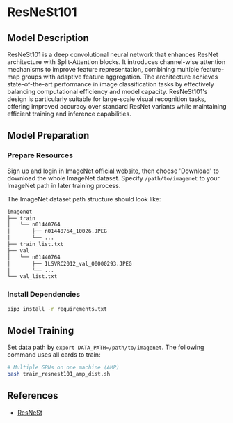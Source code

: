 # ResNeSt101

## Model Description

ResNeSt101 is a deep convolutional neural network that enhances ResNet architecture with Split-Attention blocks. It
introduces channel-wise attention mechanisms to improve feature representation, combining multiple feature-map groups
with adaptive feature aggregation. The architecture achieves state-of-the-art performance in image classification tasks
by effectively balancing computational efficiency and model capacity. ResNeSt101's design is particularly suitable for
large-scale visual recognition tasks, offering improved accuracy over standard ResNet variants while maintaining
efficient training and inference capabilities.

## Model Preparation

### Prepare Resources

Sign up and login in [ImageNet official website](https://www.image-net.org/index.php), then choose 'Download' to
download the whole ImageNet dataset. Specify `/path/to/imagenet` to your ImageNet path in later training process.

The ImageNet dataset path structure should look like:

```bash
imagenet
├── train
│   └── n01440764
│       ├── n01440764_10026.JPEG
│       └── ...
├── train_list.txt
├── val
│   └── n01440764
│       ├── ILSVRC2012_val_00000293.JPEG
│       └── ...
└── val_list.txt
```

### Install Dependencies

```bash
pip3 install -r requirements.txt
```

## Model Training

Set data path by `export DATA_PATH=/path/to/imagenet`. The following command uses all cards to train:

```bash
# Multiple GPUs on one machine (AMP)
bash train_resnest101_amp_dist.sh
```

## References

- [ResNeSt](https://github.com/zhanghang1989/ResNeSt)
